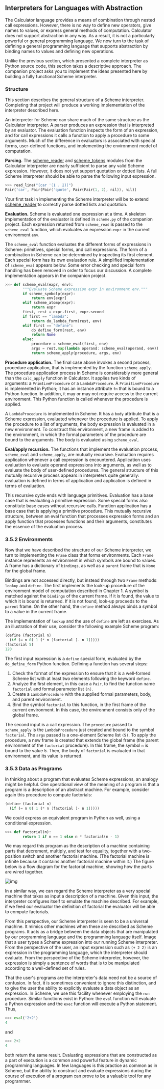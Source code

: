 ## Interpreters for Languages with Abstraction

The Calculator language provides a means of combination through nested call expressions. However, there is no way to define new operators, give names to values, or express general methods of computation. Calculator does not support abstraction in any way. As a result, it is not a particularly powerful or general programming language. We now turn to the task of defining a general programming language that supports abstraction by binding names to values and defining new operations.

Unlike the previous section, which presented a complete interpreter as Python source code, this section takes a descriptive approach. The companion project asks you to implement the ideas presented here by building a fully functional Scheme interpreter.

### Structure

This section describes the general structure of a Scheme interpreter. Completing that project will produce a working implementation of the interpreter described here.

An interpreter for Scheme can share much of the same structure as the Calculator interpreter. A parser produces an expression that is interpreted by an evaluator. The evaluation function inspects the form of an expression, and for call expressions it calls a function to apply a procedure to some arguments. Much of the difference in evaluators is associated with special forms, user-defined functions, and implementing the environment model of computation.

**Parsing.** The [scheme_reader](https://www.composingprograms.com/examples/scalc/scheme_reader.py.html) and [scheme_tokens](https://www.composingprograms.com/examples/scalc/scheme_tokens.py.html) modules from the Calculator interpreter are nearly sufficient to parse any valid Scheme expression. However, it does not yet support quotation or dotted lists. A full Scheme interpreter should be able to parse the following input expression.

```python
>>> read_line("(car '(1 . 2))")
Pair('car', Pair(Pair('quote', Pair(Pair(1, 2), nil)), nil))
```

Your first task in implementing the Scheme interpreter will be to extend [scheme_reader](https://www.composingprograms.com/examples/scalc/scheme_reader.py.html) to correctly parse dotted lists and quotation.

**Evaluation.** Scheme is evaluated one expression at a time. A skeleton implementation of the evaluator is defined in `scheme.py` of the companion project. Each expression returned from `scheme_read` is passed to the `scheme_eval` function, which evaluates an expression `expr` in the current environment `env`.

The `scheme_eval` function evaluates the different forms of expressions in Scheme: primitives, special forms, and call expressions. The form of a combination in Scheme can be determined by inspecting its first element. Each special form has its own evaluation rule. A simplified implementation of `scheme_eval` appears below. Some error checking and special form handling has been removed in order to focus our discussion. A complete implementation appears in the companion project.

```python
>>> def scheme_eval(expr, env):
        """Evaluate Scheme expression expr in environment env."""
        if scheme_symbolp(expr):
            return env[expr]
        elif scheme_atomp(expr):
            return expr
        first, rest = expr.first, expr.second
        if first == "lambda":
            return do_lambda_form(rest, env)
        elif first == "define":
            do_define_form(rest, env)
            return None
        else:
            procedure = scheme_eval(first, env)
            args = rest.map(lambda operand: scheme_eval(operand, env))
            return scheme_apply(procedure, args, env)
```

**Procedure application.** The final case above invokes a second process, procedure application, that is implemented by the function `scheme_apply`. The procedure application process in Scheme is considerably more general than the `calc_apply` function in Calculator. It applies two kinds of arguments: a `PrimtiveProcedure` or a `LambdaProcedure`. A `PrimitiveProcedure` is implemented in Python; it has an instance attribute `fn` that is bound to a Python function. In addition, it may or may not require access to the current environment. This Python function is called whenever the procedure is applied.

A `LambdaProcedure` is implemented in Scheme. It has a `body` attribute that is a Scheme expression, evaluated whenever the procedure is applied. To apply the procedure to a list of arguments, the body expression is evaluated in a new environment. To construct this environment, a new frame is added to the environment, in which the formal parameters of the procedure are bound to the arguments. The body is evaluated using `scheme_eval`.

**Eval/apply recursion.** The functions that implement the evaluation process, `scheme_eval` and `scheme_apply`, are mutually recursive. Evaluation requires application whenever a call expression is encountered. Application uses evaluation to evaluate operand expressions into arguments, as well as to evaluate the body of user-defined procedures. The general structure of this mutually recursive process appears in interpreters quite generally: evaluation is defined in terms of application and application is defined in terms of evaluation.

This recursive cycle ends with language primitives. Evaluation has a base case that is evaluating a primitive expression. Some special forms also constitute base cases without recursive calls. Function application has a base case that is applying a primitive procedure. This mutually recursive structure, between an eval function that processes expression forms and an apply function that processes functions and their arguments, constitutes the essence of the evaluation process.

### 3.5.2  Environments

Now that we have described the structure of our Scheme interpreter, we turn to implementing the `Frame` class that forms environments. Each `Frame` instance represents an environment in which symbols are bound to values. A frame has a dictionary of `bindings`, as well as a `parent` frame that is `None` for the global frame.

Bindings are not accessed directly, but instead through two `Frame` methods: `lookup` and `define`. The first implements the look-up procedure of the environment model of computation described in Chapter 1. A symbol is matched against the `bindings` of the current frame. If it is found, the value to which it is bound is returned. If it is not found, look-up proceeds to the `parent` frame. On the other hand, the `define` method always binds a symbol to a value in the current frame.

The implementation of `lookup` and the use of `define` are left as exercises. As an illustration of their use, consider the following example Scheme program:

```scheme
(define (factorial n)
  (if (= n 0) 1 (* n (factorial (- n 1)))))
(factorial 5)
120
```

The first input expression is a `define` special form, evaluated by the `do_define_form` Python function. Defining a function has several steps:

1. Check the format of the expression to ensure that it is a well-formed Scheme list with at least two elements following the keyword `define`.
2. Analyze the first element, in this case a `Pair`, to find the function name `factorial` and formal parameter list `(n)`.
3. Create a `LambdaProcedure` with the supplied formal parameters, body, and parent environment.
4. Bind the symbol `factorial` to this function, in the first frame of the current environment. In this case, the environment consists only of the global frame.

The second input is a call expression. The `procedure` passed to `scheme_apply` is the `LambdaProcedure` just created and bound to the symbol `factorial`. The `args` passed is a one-element Scheme list `(5)`. To apply the procedure, a new frame is created that extends the global frame (the parent environment of the `factorial` procedure). In this frame, the symbol `n` is bound to the value 5. Then, the body of `factorial` is evaluated in that environment, and its value is returned.

### 3.5.3  Data as Programs

In thinking about a program that evaluates Scheme expressions, an analogy might be helpful. One operational view of the meaning of a program is that a program is a description of an abstract machine. For example, consider again this procedure to compute factorials:

```scheme
(define (factorial n)
  (if (= n 0) 1 (* n (factorial (- n 1)))))
```

We could express an equivalent program in Python as well, using a conditional expression.

```python
>>> def factorial(n):
        return 1 if n == 1 else n * factorial(n - 1)
```

We may regard this program as the description of a machine containing parts that decrement, multiply, and test for equality, together with a two-position switch and another factorial machine. (The factorial machine is infinite because it contains another factorial machine within it.) The figure below is a flow diagram for the factorial machine, showing how the parts are wired together.

![img](./img/factorial_machine.png)

In a similar way, we can regard the Scheme interpreter as a very special machine that takes as input a description of a machine. Given this input, the interpreter configures itself to emulate the machine described. For example, if we feed our evaluator the definition of factorial the evaluator will be able to compute factorials.

From this perspective, our Scheme interpreter is seen to be a universal machine. It mimics other machines when these are described as Scheme programs. It acts as a bridge between the data objects that are manipulated by our programming language and the programming language itself. Image that a user types a Scheme expression into our running Scheme interpreter. From the perspective of the user, an input expression such as `(+ 2 2)` is an expression in the programming language, which the interpreter should evaluate. From the perspective of the Scheme interpreter, however, the expression is simply a sentence of words that is to be manipulated according to a well-defined set of rules.

That the user's programs are the interpreter's data need not be a source of confusion. In fact, it is sometimes convenient to ignore this distinction, and to give the user the ability to explicitly evaluate a data object as an expression. In Scheme, we use this facility whenever employing the `run` procedure. Similar functions exist in Python: the `eval` function will evaluate a Python expression and the `exec` function will execute a Python statement. Thus,

```python
>>> eval('2+2')
4
```

and

```python
>>> 2+2
4
```

both return the same result. Evaluating expressions that are constructed as a part of execution is a common and powerful feature in dynamic programming languages. In few languages is this practice as common as in Scheme, but the ability to construct and evaluate expressions during the course of execution of a program can prove to be a valuable tool for any programmer.